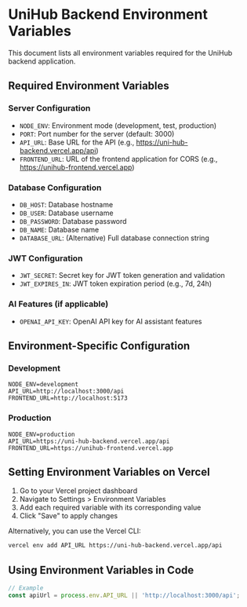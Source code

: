 # UniHub Backend Environment Variables

This document lists all environment variables required for the UniHub backend application.

## Required Environment Variables

### Server Configuration
- `NODE_ENV`: Environment mode (development, test, production)
- `PORT`: Port number for the server (default: 3000)
- `API_URL`: Base URL for the API (e.g., https://uni-hub-backend.vercel.app/api)
- `FRONTEND_URL`: URL of the frontend application for CORS (e.g., https://unihub-frontend.vercel.app)

### Database Configuration
- `DB_HOST`: Database hostname
- `DB_USER`: Database username
- `DB_PASSWORD`: Database password
- `DB_NAME`: Database name
- `DATABASE_URL`: (Alternative) Full database connection string 

### JWT Configuration
- `JWT_SECRET`: Secret key for JWT token generation and validation
- `JWT_EXPIRES_IN`: JWT token expiration period (e.g., 7d, 24h)

### AI Features (if applicable)
- `OPENAI_API_KEY`: OpenAI API key for AI assistant features

## Environment-Specific Configuration

### Development
```
NODE_ENV=development
API_URL=http://localhost:3000/api
FRONTEND_URL=http://localhost:5173
```

### Production
```
NODE_ENV=production
API_URL=https://uni-hub-backend.vercel.app/api
FRONTEND_URL=https://unihub-frontend.vercel.app
```

## Setting Environment Variables on Vercel

1. Go to your Vercel project dashboard
2. Navigate to Settings > Environment Variables
3. Add each required variable with its corresponding value
4. Click "Save" to apply changes

Alternatively, you can use the Vercel CLI:
```bash
vercel env add API_URL https://uni-hub-backend.vercel.app/api
```

## Using Environment Variables in Code

```javascript
// Example
const apiUrl = process.env.API_URL || 'http://localhost:3000/api';
``` 